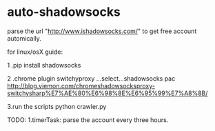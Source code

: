 # auto-shadowsocks
parse the url "http://www.ishadowsocks.com/" to get free account automically.

for linux/osX
guide:

1 .pip install shadowsocks

2 .chrome plugin switchyproxy  ...select...shadowsocks pac
http://blog.viemon.com/chromeshadowsocksproxy-switchysharp%E7%AE%80%E6%98%8E%E6%95%99%E7%A8%8B/


3.run the scripts
python crawler.py

TODO:
1.timerTask: parse the account every three hours.
